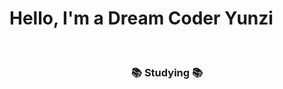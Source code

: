 <!--타이틀 부분-->
<h1> Hello, I'm a Dream Coder Yunzi </h1> 

<!--p>
  <em>
    I'm really want to be a androidDeveloper. Please give me a advise anyway!
  </em>
</p-->

<!--내용 부분-->
<br>

<h3 align="center">📚 Studying 📚</h3>
<div align="center">
  <img src="" />&nbsp

</div>

<br>


